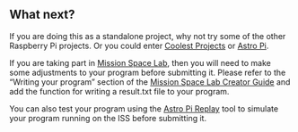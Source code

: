 ## What next?

If you are doing this as a standalone project, why not try some of the other Raspberry Pi projects. Or you could enter [Coolest Projects](https://online.coolestprojects.org/) or [Astro Pi](https://astro-pi.org/). 

If you are taking part in [Mission Space Lab](https://astro-pi.org/mission-space-lab), then you will need to make some adjustments to your program before submitting it. Please refer to the “Writing your program” section of the [Mission Space Lab Creator Guide](https://projects.raspberrypi.org/en/projects/mission-space-lab-creator-guide/2) and add the function for writing a result.txt file to your program.

You can also test your program using the [Astro Pi Replay](https://rpf.io/astro-pi-replay-online) tool to simulate your program running on the ISS before submitting it. 

